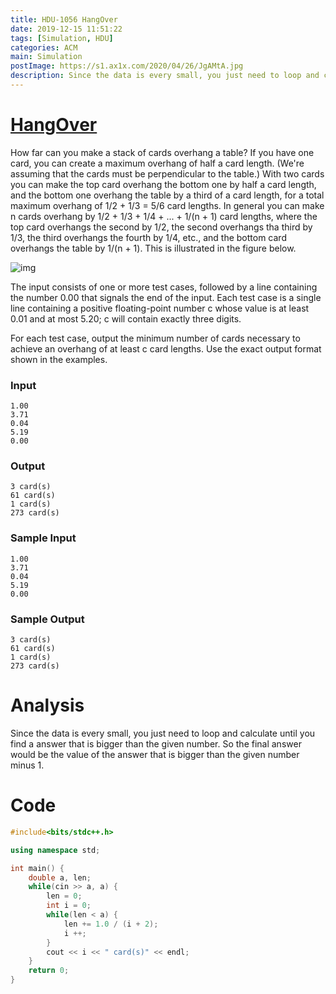 ```yaml
---
title: HDU-1056 HangOver
date: 2019-12-15 11:51:22
tags: [Simulation, HDU]
categories: ACM
main: Simulation
postImage: https://s1.ax1x.com/2020/04/26/JgAMtA.jpg
description: Since the data is every small, you just need to loop and calculate until you find a answer that is bigger than the given number.
---
```


# [HangOver](http://acm.hdu.edu.cn/showproblem.php?pid=1056)

How far can you make a stack of cards overhang a table? If you have one card, you can create a maximum overhang of half a card length. (We're assuming that the cards must be perpendicular to the table.) With two cards you can make the top card overhang the bottom one by half a card length, and the bottom one overhang the table by a third of a card length, for a total maximum overhang of 1/2 + 1/3 = 5/6 card lengths. In general you can make n cards overhang by 1/2 + 1/3 + 1/4 + ... + 1/(n + 1) card lengths, where the top card overhangs the second by 1/2, the second overhangs tha third by 1/3, the third overhangs the fourth by 1/4, etc., and the bottom card overhangs the table by 1/(n + 1). This is illustrated in the figure below.

<!--more-->

![img](https://imgconvert.csdnimg.cn/aHR0cHM6Ly92ai56MTgwLmNuL2VlYzMyNWNmODZhMmQ5YmMwNWI4ODA0YTkwNTdlMjhl?x-oss-process=image/format,png)

The input consists of one or more test cases, followed by a line containing the number 0.00 that signals the end of the input. Each test case is a single line containing a positive floating-point number c whose value is at least 0.01 and at most 5.20; c will contain exactly three digits.

For each test case, output the minimum number of cards necessary to achieve an overhang of at least c card lengths. Use the exact output format shown in the examples.

### Input

```
1.00
3.71
0.04
5.19
0.00
```

### Output

```
3 card(s)
61 card(s)
1 card(s)
273 card(s)
```

### Sample Input

```
1.00
3.71
0.04
5.19
0.00
```

### Sample Output

```
3 card(s)
61 card(s)
1 card(s)
273 card(s)
```

# Analysis 

Since the data is every small, you just need to loop and calculate until you find a answer that is bigger than the given number. So the final answer would be the value of the answer that is bigger than the given number minus 1.

# Code

```c++
#include<bits/stdc++.h>

using namespace std;

int main() {
	double a, len;
	while(cin >> a, a) {
		len = 0;
		int i = 0;
		while(len < a) {
			len += 1.0 / (i + 2);
			i ++;
		}
		cout << i << " card(s)" << endl;
	}
	return 0;
} 
```